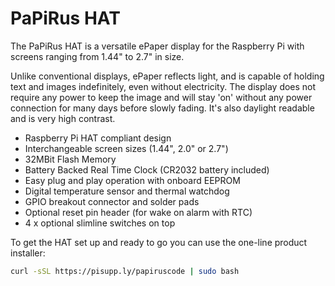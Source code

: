 <!--
---
name: PaPiRus HAT
class: board
type: display
formfactor: HAT
manufacturer: Pi Supply
description: PaPiRus is an ePaper / eInk screen HAT module for the Raspberry Pi
url: https://www.kickstarter.com/projects/pisupply/papirus-the-epaper-screen-hat-for-your-raspberry-p
github: https://github.com/PiSupply/PaPiRus
buy: https://www.pi-supply.com/product/papirus-epaper-eink-screen-hat-for-raspberry-pi/
image: 'papirus-hat.png'
pincount: 40
eeprom: yes
power:
  '1':
  '2':
ground:
  '6':
  '9':
  '14':
  '20':
  '25':
  '30':
  '34':
  '39':
pin:
  '3':
    mode: i2c
  '5':
    mode: i2c
  '8':
    name: Border Control
  '10':
    name: Discharge
  '11':
    name: Temp Sens
  '12':
    name: ePaper PWM
  '13':
    name: RTC
  '16':
    name: Panel On
  '18':
    name: Chip On Glass Reset
  '19':
    mode: spi
  '21':
    mode: spi
  '22':
    name: Chip On Glass Busy
  '23':
    mode: spi
  '24':
    mode: spi
  '26':
    mode: spi
  '36':
    name: SW1
    mode: input
    active: low
  '37':
    name: SW2
    mode: input
    active: low  
  '38':
    name: SW3
    mode: input
    active: low
  '40':
    name: SW4
    mode: input
    active: low
i2c:
  '0x48':
    name: Temperature Sensor
    device: LM75BD
  '0x6F':
    name: Real Time Clock
    device: MCP7940N
-->
# PaPiRus HAT

The PaPiRus HAT is a versatile ePaper display for the Raspberry Pi with screens ranging from 1.44" to 2.7" in size.

Unlike conventional displays, ePaper reflects light, and is capable of holding text and images indefinitely, even without electricity. The display does not require any power to keep the image and will stay 'on' without any power connection for many days before slowly fading. It's also daylight readable and is very high contrast. 

* Raspberry Pi HAT compliant design
* Interchangeable screen sizes (1.44", 2.0" or 2.7")
* 32MBit Flash Memory
* Battery Backed Real Time Clock (CR2032 battery included)
* Easy plug and play operation with onboard EEPROM
* Digital temperature sensor and thermal watchdog
* GPIO breakout connector and solder pads
* Optional reset pin header (for wake on alarm with RTC)
* 4 x optional slimline switches on top

To get the HAT set up and ready to go you can use the one-line product installer:

```bash
curl -sSL https://pisupp.ly/papiruscode | sudo bash
```
